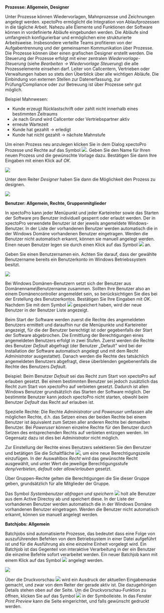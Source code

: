 **Prozesse: Allgemein, Designer**

Unter Prozesse können Wiedervorlagen, Mahnprozesse und Zeichnungen angelegt werden.
xpectoPro ermöglicht die Integration von Ablaufprozessen in die tägliche Arbeit. Nahezu alle Elemente und Funktionen der Software können in vordefinierte Abläufe eingebunden werden. Die Abläufe sind umfangreich konfigurierbar und ermöglichen eine strukturierte Arbeitsweise. Insbesondere verteilte Teams profitieren von der Aufgabentrennung und der gemeinsamen Kommunikation über Prozesse.
Die Prozesse können über einen grafischen Designer erstellt werden. 
Die Steuerung der Prozesse erfolgt mit einer zentralen *Wiedervorlage-Steuerung* (siehe *Bearbeiten → Wiedervorlage Steuerung*) die alle Prozesselemente einsehen darf. Leiter von Callcentern, Vertrieben oder Verwaltungen haben so stets den Überblick über alle wichtigen Abläufe.
Die Einbindung von externen Stellen zur Datenerfassung, zur Prüfung/Compliance oder zur Betreuung ist über Prozesse sehr gut möglich. 

Beispiel Mahnwesen:
- Kunde erzeugt Rücklastschrift oder zahlt nicht innerhalb eines bestimmten Zeitraums 
- Je nach Grund wird Callcenter oder Vertriebspartner aktiv 
- erneute Wartezeit 
- Kunde hat gezahlt → erledigt 
- Kunde hat nicht gezahlt → nächste Mahnstufe

Um einen Prozess neu anzulegen klicken Sie in dem Dialog xpectoPro Prozesse und Rechte auf das Symbol ![](http://xpecto.github.io/docs/img/img_1442841693322.png). Geben Sie den Name für Ihren neuen Prozess und die gewünschte Vorlage dazu. Bestätigen Sie dann Ihre Eingaben mit einen Klick auf *OK*. 

![](http://xpecto.github.io/docs/img/img_1442842675187.png)

Unter dem Reiter *Designer* haben Sie dann die Möglichkeit den Prozess zu designen. 

![](http://xpecto.github.io/docs/img/img_1442842994942.png)

**Benutzer: Allgemein, Rechte, Gruppenmitglieder**

In xpectoPro kann jeder Menüpunkt und jeder Karteireiter sowie das Starten der Software pro Benutzer individuell gesperrt oder erlaubt werden. Der in xpectoPro verwendete Benutzer ist der jeweils angemeldete Windows-Benutzer. In der Liste der vorhandenen Benutzer werden automatisch die in der Windows Domäne vorhandenen Benutzer eingetragen. Werden die Benutzer nicht automatisch erkannt, können sie manuell angelegt werden. Einen neuen Benutzer legen sie durch einen Klick auf das Symbol ![](http://xpecto.github.io/docs/img/img_1424426984009.png) an. 

Geben Sie einen Benutzernamen ein. Achten Sie darauf, dass der gewählte Benutzername bereits ein Benutzerkonto im Windows Betriebssystem besitzt. 

![](http://xpecto.github.io/docs/img/img_1424427033970.png)

Bei Windows Domänen-Benutzern setzt sich der Benutzer aus Domänenname\Benutzername zusammen. Sollten Ihre Benutzer also an einem Domänencontroller angemeldet sein, so berücksichtigen Sie dies bei der Erstellung des Benutzerkontos. Bestätigen Sie Ihre Eingaben mit *OK*. Nachdem Sie mit dem Symbol ![](http://xpecto.github.io/docs/img/img_1424428777473.png) gespeichert haben, wird der neue Benutzer in der Benutzer Liste angezeigt. 

Beim Start der Software werden zuerst die Rechte des angemeldeten Benutzers ermittelt und daraufhin nur die Menüpunkte und Karteireiter angezeigt, für die der Benutzer berechtigt ist oder gegebenfalls der Start der Software abgebrochen. Die Ermittlung der Berechtigungen eines angemeldeten Benutzers erfolgt in zwei Stufen. Zuerst werden die Rechte des Benutzer *Default* abgefragt (der Benutzer „Default" wird  bei der Installation der Software automatisch angelegt und mit dem Recht *Administrator* ausgestattet). Danach werden die Rechte des tatsächlich angemeldeten Benutzers abgefragt, diese überblenden gegebenenfalls die Rechte des Benutzers *Default*. 

Beispiel: Beim Benutzer *Default* sei das Recht zum Start von xpectoPro auf erlauben gesetzt. Bei einem bestimmten Benutzer sei jedoch zusätzlich das Recht zum Start von xpectoPro auf verbieten gesetzt. Dadurch ist allen Windows Benutzer grundsätzlich das Starten der Software möglich. Der bestimmte Benutzer kann jedoch xpectoPro nicht starten, obwohl beim Benutzer *Default* das Recht auf erlauben ist. 

Spezielle Rechte: Die Rechte *Administrator* und *Poweruser* umfassen alle möglichen Rechte, d.h. das Setzen eines der beiden Rechte bei einem Benutzer ist äquivalent zum Setzen aller anderen Rechte bei demselben Benutzer. Bei *Poweruser* können einzelne Rechte für den Benutzer durch Setzen des entsprechenden Rechts auf verbieten entzogen werden. Im Gegensatz dazu ist dies bei *Administrator* nicht möglich.

Zur Einstellung der Rechte eines Benutzers selektieren Sie den Benutzer und betätigen Sie die Schaltfläche 
 ![](http://xpecto.github.io/docs/img/img_1424439295301.png), um eine neue Berechtigungszeile einzufügen. In der Auswahlbox *Recht* wird das gewünschte Recht ausgewählt, und unter Wert die jeweilige Berechtigungsstufe *deny/verbieten*, *default* oder *allow/erlauben* gesetzt.

Über Gruppen-Rechte gelten die Berechtigungen die Sie dieser Gruppe geben, grundsätzlich für alle Mitglieder der Gruppe. 

Das Symbol *Systembenutzer abfragen und speichern* ![](http://xpecto.github.io/docs/img/img_1442583757418.png) holt alle Benutzer aus dem Active Directoy ab und speichert diese. In der Liste der vorhandenen Benutzer werden automatisch die in der Windows Domäne vorhandenen Benutzer eingetragen. Werden die Benutzer nicht automatisch erkannt, können sie manuell angelegt werden. 

**Batchjobs: Allgemein**

Batchjobs sind automatisierte Prozesse, das bedeutet dass eine Folge von auszuführenden Befehlen von dem Betriebsystem in einer Datei aufgeführt ist und für die Ausführung als eine einzelne Einheit vorgelegt wird. Ein Batchjob ist das Gegenteil von interaktive Verarbeitung in der ein Benutzer die einzelne Befehle sofort verarbeitet werden.
Ein neuer Batchjob kann mit einem Klick auf das Symbol ![](http://xpecto.github.io/docs/img/img_1442846537833.png) angelegt werden.

![](http://xpecto.github.io/docs/img/img_1442583492464.png)

Über die Druckvorschau ![](http://xpecto.github.io/docs/img/img_1442847675550.png) wird ein Ausdruck der aktuellen Eingabemaske gemacht, und zwar von dem Reiter der gerade aktiv ist. Die dazugehörigen Details stehen oben auf der Seite. Um die Druckvorschau-Funktion zu öffnen, klicken Sie auf das Symbol ![](http://xpecto.github.io/docs/img/img_1442583883155.png) in der Symbolleiste. In das Fenster *Print Preview* kann die Seite eingerichtet, und falls gewünscht gedruckt werden.